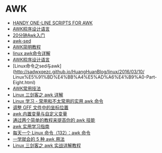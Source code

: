 # AWK

* [HANDY ONE-LINE SCRIPTS FOR AWK](http://www.pement.org/awk/awk1line.txt)
* [AWK程序设计语言](http://awk.readthedocs.org/en/latest/)
* [20分钟Awk入门](http://linux.cn/article-4857-1.html)
* [awk-sed](https://github.com/renchunxiao/awk-sed/wiki)
* [AWK简明教程](http://coolshell.cn/articles/9070.html)
* [linux awk命令详解](http://www.cnblogs.com/ggjucheng/archive/2013/01/13/2858470.html)
* [AWK程序设计语言](http://awk.readthedocs.org/en/latest/index.html)
* [Linux命令之sed与awk](http://sadwxqezc.github.io/HuangHuanBlog/linux/2016/03/10/         Linux%E5%91%BD%E4%BB%A4%E5%AD%A6%E4%B9%A0-Part-Eight.html)
* [AWK常用技法](http://blog.saymagic.cn/2016/04/24/awk-common-skills.html)
* [Linux 三剑客之 awk 详解](https://mp.weixin.qq.com/s?__biz=MzAxODI5ODMwOA==&mid=2666545074&idx=1&sn=7a6f86ae45c5e7254b71da7fcbbdef8d&chksm=80dcfb19b7ab720ff5ffc78d77092b805c54b22839e02fbf4741f06be90845552172258ac978&scene=0&xtrack=1#rd)
* [Linux 学习 - 常用和不太常用的实用 awk 命令](https://mp.weixin.qq.com/s?__biz=MzI5MTcwNjA4NQ==&mid=2247491730&idx=2&sn=3fea597e9fa23b57b966ac5481dc5cf9&chksm=ec0e2518db79ac0e071e3cc95d8a0bd246843bb7f82fc6fde28c1083e271c3424509baff4125&mpshare=1&scene=1&srcid=&sharer_sharetime=1582855978471&sharer_shareid=49bb68e4d4ad9f65af077f4e54025da0#rd)
* [调整 GFF 文件中的坐标位置](https://mp.weixin.qq.com/s?__biz=MzI1MjU5MjMzNA==&mid=2247488066&idx=1&sn=181cbf64a9c0873930cecf7790a2dd0c&chksm=e9e03be3de97b2f5a2f13ea97886cbbe83ef0419379dff47a0bf83b067abf8a28399af6df90f&mpshare=1&scene=1&srcid=&sharer_sharetime=1586560373409&sharer_shareid=49bb68e4d4ad9f65af077f4e54025da0&key=fbc37fb85bf8cbeef7c3b582b2afc47f3fa9850bd2479ce110bbc036469e77a71f7781c334f402aa3a699e3b21bea91d125289aa09d196a8aa12527cbf164e57da8b77385253fc80a088d48c7a316419&ascene=1&uin=MjEyMzUzNDk2MQ%3D%3D&devicetype=Windows+XP&version=62060841&lang=zh_CN&exportkey=AWCwNFI4xPmIWw6DruR36yU%3D&pass_ticket=l51FsyEPqvvAGTb3WL7YMFH5vmdZ5dS%2BxI%2Fox%2BxkWCgbaIhE7L2CdH%2FOJHQMlBZ4)
* [awk 内置变量与自定义变量](https://mp.weixin.qq.com/s?__biz=MzU1MDQwMTU5OQ==&mid=2247485472&idx=1&sn=99f704f426fb8c503f8f3a041dc731d2&chksm=fba06b70ccd7e2665ce20d710d4c8042dcc0187cdc4e26217c9d214c729c1cfd118eee7da2b9&mpshare=1&scene=1&srcid=&sharer_sharetime=1590999863688&sharer_shareid=49bb68e4d4ad9f65af077f4e54025da0&key=9b54f54d784b360670356f3dde58149f805d776f232402d2699d38302afc99d56da01e40133d39b0a776754358de425415e9d603736743b501997e8288c4cdf7b75db1229c134090e7fc09d38995b095&ascene=1&uin=MjEyMzUzNDk2MQ%3D%3D&devicetype=Windows+XP&version=62060841&lang=zh_CN&exportkey=AcEuaEy%2F7RX80NCMqSx%2BoYk%3D&pass_ticket=lgfK9%2BciJMGMu%2FLLmuupiZadhXYPkBkFU35LTA5aUCuy6n%2FqOu%2BUpyBYMQk6vYwk)
* [通过两个简单的教程来提高你的 awk 技能](https://linux.cn/article-12658-1.html)
* [awk 实用学习指南](https://linux.cn/article-12686-1.html)
* [每天一个 Linux 命令（132）：awk 命令](https://mp.weixin.qq.com/s?__biz=MzAxODI5ODMwOA==&mid=2666551961&idx=2&sn=241664f931fd4d374d1ec4838f3fedcb&chksm=80dc9e32b7ab1724d5370ab3fb72ddbed7956c4d03c38252b692dcd6ee3396ee66f6725a0f36&mpshare=1&scene=1&srcid=0302PRC7ncZC9umJ08crlO28&sharer_sharetime=1614657466702&sharer_shareid=49bb68e4d4ad9f65af077f4e54025da0&key=6e7650bbf447c502178a1182035d5cf95195dde93bf17deaf155fce8b79940c30a2273d053e37cca53d9ce63104e087d900dce41c0ca62dbbc102bad0d01ed898b4555a67e07c48a34ffa851ddf10c44060ec6983c2735d9e4cf725871041d5f585e7307427a5416653f15079f03b46294ac7eefa42b81e177a14c795b91fed2&ascene=1&uin=MjEyMzUzNDk2MQ%3D%3D&devicetype=Windows+7&version=62090529&lang=en&exportkey=AZ2DlaIryu1S0yOkzxziYKg%3D&pass_ticket=tgNgdkqAWVrK%2FQ8INFr4PM9vhY3X1V52uPlsD3EwjRxaqktduVwCq2bucI20BBhW&wx_header=0)
* [一学就会的 5 种 awk 用法](https://mp.weixin.qq.com/s?__biz=MjM5NjQ4MjYwMQ==&mid=2664631035&idx=1&sn=f1b7f7ed2502f5451b1b7e93b48fdb19&chksm=bdcf31bd8ab8b8ab08f97ce657ecd43c3aa6dd910b5396decca6689a7215b8063307d02297c1&mpshare=1&scene=1&srcid=0306I3ix681wA1ac1aqfp86a&sharer_sharetime=1615001397812&sharer_shareid=49bb68e4d4ad9f65af077f4e54025da0&key=9635e972a6ebf45453cae6157192bad797fce9f134bc7ae4566b82ef2b5b45efb47a2963da145ab7a1838cdb0a9771af3d1e1280f57f4552f93c92e5d360d3b0372c0d8d1f7151438c317e86cca596f3fd6b0f5acf544c0f815be85f67029357b5fc6c4dc5d4e1b0d822b12ee9b765c357d83d7e1596418c04007f41f1339f7f&ascene=1&uin=MjEyMzUzNDk2MQ%3D%3D&devicetype=Windows+7&version=62090529&lang=en&exportkey=Afdjg%2F7T7mQyObmSKy6PAZg%3D&pass_ticket=AdyeAx69iUTJpeXJPORXASRZTXdCzmjn2Ryr31P%2F6MifCALud7LQWWYZ4odM85R2&wx_header=0)
* [Linux 三剑客之 awk 实战详解教程](https://mp.weixin.qq.com/s?__biz=MzAxODI5ODMwOA==&mid=2666552737&idx=3&sn=38d702ca7cb4cedcb67bbd7b4aaeb67c&chksm=80dc990ab7ab101c8c65ccbf03e7464a53151a82cb5501184a41b10300e1ae6b7dcd49f9ec1e&mpshare=1&scene=1&srcid=0324EzwJs6somtiNVQ6yQKEP&sharer_sharetime=1616558078959&sharer_shareid=49bb68e4d4ad9f65af077f4e54025da0&key=439c3bdce1be78fb79cf2aa7adcf71131937e6f9569f16131976a18ba5977b7892b201a17987870e42d0adde18cb20baad53f337f95df74625c835ad7ccee356c187f959a4ae16347b3aa6feab65d5f8dfdf0eeb5849b46f0bd3933a71a53eb51e7b7bcc15618ce2b80d8864a3f29629408ca24222fc88fc02215360f000dde7&ascene=1&uin=MjEyMzUzNDk2MQ%3D%3D&devicetype=Windows+7&version=62090529&lang=en&exportkey=ARRpCmn3pEE8zU4BfeZPNvQ%3D&pass_ticket=R4gA6eQQe7YgMLebrWgsKJMiRaSVZvJloUg0E%2BvBswneey7d4wJxjToFbns98nxT&wx_header=0)

